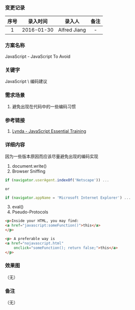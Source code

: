 ### 变更记录

| 序号 | 录入时间 | 录入人 | 备注 |
|:--------:|:--------:|:--------:|:--------:|
| 1 | 2016-01-30 | Alfred Jiang | - |

### 方案名称

JavaScript - JavaScript To Avoid

### 关键字

JavaScript \ 编码建议

### 需求场景

1. 避免出现在代码中的一些编码习惯

### 参考链接

1. [Lynda - JavaScript Essential Training](http://www.lynda.com/JavaScript-tutorials/JavaScript-Essential-Training/81266-2.html)

### 详细内容

因为一些版本原因而应该尽量避免出现的编码实现

1. document.write()
2. Browser Sniffing
```javascript
if (navigator.userAgent.indexOf('Netscape')) ...

or

if (navigator.appName = 'Microsoft Internet Explorer') ...
```
3. eval()
4. Pseudo-Protocols
```html
<p>Inside your HTML, you may find:
<a href="javascript:someFunction()">this</a>
</p>

<p> A preferable way is
<a href="nojavascript.html"
    onclick="someFunction(); return false;">this</a>
</p>
```


### 效果图
（无）

### 备注
（无）